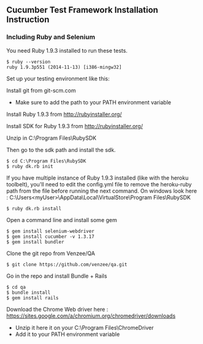 ## Cucumber Test Framework Installation Instruction
### Including Ruby and Selenium

You need Ruby 1.9.3 installed to run these tests.

    $ ruby --version
    ruby 1.9.3p551 (2014-11-13) [i386-mingw32]

Set up your testing environment like this:

Install git from git-scm.com
- Make sure to add the path to your PATH environment variable

Install Ruby 1.9.3 from http://rubyinstaller.org/

Install SDK for Ruby 1.9.3 from http://rubyinstaller.org/

Unzip in C:\Program Files\RubySDK

Then go to the sdk path and install the sdk.

    $ cd C:\Program Files\RubySDK
    $ ruby dk.rb init
    
If you have multiple instance of Ruby 1.9.3 installed (like with the heroku toolbelt), you'll need to edit the config.yml file to remove the heroku-ruby path from the file before running the next command.  On windows look here : C:\Users\<myUser>\AppData\Local\VirtualStore\Program Files\RubySDK

    $ ruby dk.rb install

Open a command line and install some gem

    $ gem install selenium-webdriver
    $ gem install cucumber -v 1.3.17
    $ gem install bundler

Clone the git repo from Venzee/QA

    $ git clone https://github.com/venzee/qa.git

Go in the repo and install Bundle + Rails

    $ cd qa
    $ bundle install
    $ gem install rails

 Download the Chrome Web driver here : https://sites.google.com/a/chromium.org/chromedriver/downloads
 - Unzip it here it on your C:\Program Files\ChromeDriver
 - Add it to your PATH environment variable